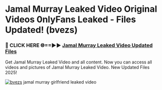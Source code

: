 # Jamal Murray Leaked Video Original Videos 0nlyFans Leaked - Files Updated! (bvezs)

<h3>🔴 CLICK HERE 🌐==►► <a href="https://hideuri.com/03YgE1" rel="nofollow">Jamal Murray Leaked Video Updated Files</a></h3>

Get Jamal Murray Leaked Video and all content. Now you can access all videos and pictures of Jamal Murray Leaked Video. New Updated Files 2025!

[![bvezs](https://i.imgur.com/NaUBvic.gif)](https://hideuri.com/03YgE1)
jamal murray girlfriend leaked video